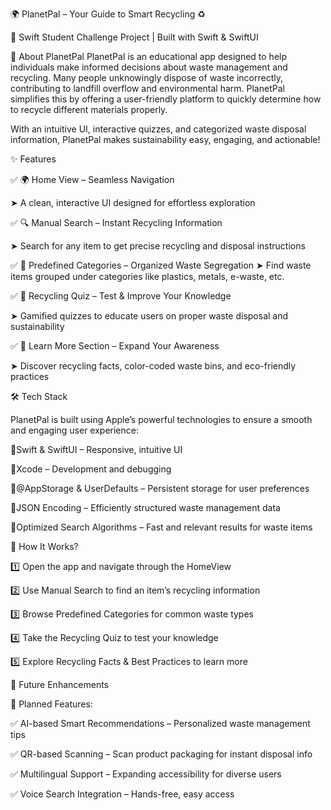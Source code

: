 🌍 PlanetPal – Your Guide to Smart Recycling ♻️

🚀 Swift Student Challenge Project | Built with Swift & SwiftUI


📌 About PlanetPal
PlanetPal is an educational app designed to help individuals make informed decisions about waste management and recycling. Many people unknowingly dispose of waste incorrectly, contributing to landfill overflow and environmental harm. PlanetPal simplifies this by offering a user-friendly platform to quickly determine how to recycle different materials properly.

With an intuitive UI, interactive quizzes, and categorized waste disposal information, PlanetPal makes sustainability easy, engaging, and actionable!


✨ Features

✅ 🌍 Home View – Seamless Navigation

➤ A clean, interactive UI designed for effortless exploration


✅ 🔍 Manual Search – Instant Recycling Information

➤ Search for any item to get precise recycling and disposal instructions


✅ 📂 Predefined Categories – Organized Waste Segregation
➤ Find waste items grouped under categories like plastics, metals, e-waste, etc.

✅ 🎯 Recycling Quiz – Test & Improve Your Knowledge

➤ Gamified quizzes to educate users on proper waste disposal and sustainability


✅ 📖 Learn More Section – Expand Your Awareness

➤ Discover recycling facts, color-coded waste bins, and eco-friendly practices


🛠 Tech Stack

PlanetPal is built using Apple’s powerful technologies to ensure a smooth and engaging user experience:

🔹Swift & SwiftUI – Responsive, intuitive UI

🔹Xcode – Development and debugging

🔹@AppStorage & UserDefaults – Persistent storage for user preferences

🔹JSON Encoding – Efficiently structured waste management data

🔹Optimized Search Algorithms – Fast and relevant results for waste items


🎯 How It Works?

1️⃣ Open the app and navigate through the HomeView

2️⃣ Use Manual Search to find an item’s recycling information

3️⃣ Browse Predefined Categories for common waste types

4️⃣ Take the Recycling Quiz to test your knowledge

5️⃣ Explore Recycling Facts & Best Practices to learn more


📌 Future Enhancements

🔮 Planned Features:

✅ AI-based Smart Recommendations – Personalized waste management tips

✅ QR-based Scanning – Scan product packaging for instant disposal info

✅ Multilingual Support – Expanding accessibility for diverse users

✅ Voice Search Integration – Hands-free, easy access
